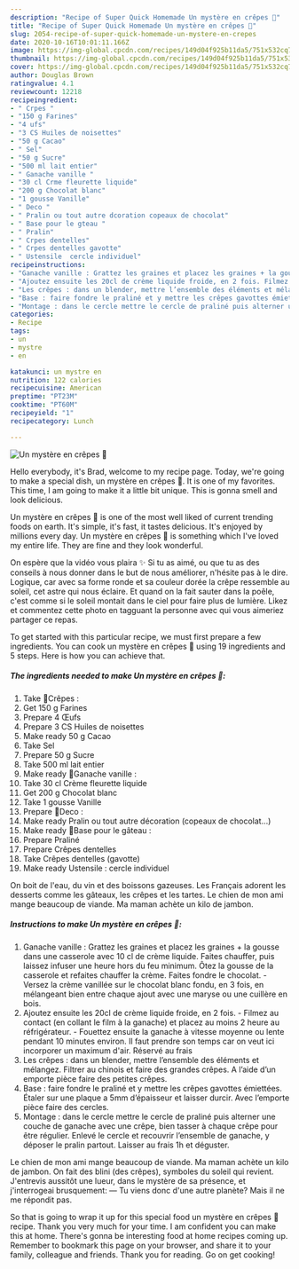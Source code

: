 ```yaml
---
description: "Recipe of Super Quick Homemade Un mystère en crêpes 🥞"
title: "Recipe of Super Quick Homemade Un mystère en crêpes 🥞"
slug: 2054-recipe-of-super-quick-homemade-un-mystere-en-crepes
date: 2020-10-16T10:01:11.166Z
image: https://img-global.cpcdn.com/recipes/149d04f925b11da5/751x532cq70/un-mystere-en-crepes-🥞-photo-principale-de-la-recette.jpg
thumbnail: https://img-global.cpcdn.com/recipes/149d04f925b11da5/751x532cq70/un-mystere-en-crepes-🥞-photo-principale-de-la-recette.jpg
cover: https://img-global.cpcdn.com/recipes/149d04f925b11da5/751x532cq70/un-mystere-en-crepes-🥞-photo-principale-de-la-recette.jpg
author: Douglas Brown
ratingvalue: 4.1
reviewcount: 12218
recipeingredient:
- " Crpes "
- "150 g Farines"
- "4 ufs"
- "3 CS Huiles de noisettes"
- "50 g Cacao"
- " Sel"
- "50 g Sucre"
- "500 ml lait entier"
- " Ganache vanille "
- "30 cl Crme fleurette liquide"
- "200 g Chocolat blanc"
- "1 gousse Vanille"
- " Deco "
- " Pralin ou tout autre dcoration copeaux de chocolat"
- " Base pour le gteau "
- " Pralin"
- " Crpes dentelles"
- " Crpes dentelles gavotte"
- " Ustensile  cercle individuel"
recipeinstructions:
- "Ganache vanille : Grattez les graines et placez les graines + la gousse dans une casserole avec 10 cl de crème liquide. Faites chauffer, puis laissez infuser une heure hors du feu minimum. Ôtez la gousse de la casserole et refaites chauffer la crème. Faites fondre le chocolat. Versez la crème vanillée sur le chocolat blanc fondu, en 3 fois, en mélangeant bien entre chaque ajout avec une maryse ou une cuillère en bois."
- "Ajoutez ensuite les 20cl de crème liquide froide, en 2 fois. Filmez au contact (en collant le film à la ganache) et placez au moins 2 heure au réfrigérateur. Fouettez ensuite la ganache à vitesse moyenne ou lente pendant 10 minutes environ. Il faut prendre son temps car on veut ici incorporer un maximum d&#39;air. Réservé au frais"
- "Les crêpes : dans un blender, mettre l’ensemble des éléments et mélangez. Filtrer au chinois et faire des grandes crêpes. A l’aide d’un emporte pièce faire des petites crêpes."
- "Base : faire fondre le praliné et y mettre les crêpes gavottes émiettées. Étaler sur une plaque a 5mm d’épaisseur et laisser durcir. Avec l’emporte pièce faire des cercles."
- "Montage : dans le cercle mettre le cercle de praliné puis alterner une couche de ganache avec une crêpe, bien tasser à chaque crêpe pour être régulier. Enlevé le cercle et recouvrir l’ensemble de ganache, y déposer le pralin partout. Laisser au frais 1h et déguster."
categories:
- Recipe
tags:
- un
- mystre
- en

katakunci: un mystre en 
nutrition: 122 calories
recipecuisine: American
preptime: "PT23M"
cooktime: "PT60M"
recipeyield: "1"
recipecategory: Lunch

---
```



![Un mystère en crêpes 🥞](https://img-global.cpcdn.com/recipes/149d04f925b11da5/751x532cq70/un-mystere-en-crepes-🥞-photo-principale-de-la-recette.jpg)

Hello everybody, it's Brad, welcome to my recipe page. Today, we're going to make a special dish, un mystère en crêpes 🥞. It is one of my favorites. This time, I am going to make it a little bit unique. This is gonna smell and look delicious.

Un mystère en crêpes 🥞 is one of the most well liked of current trending foods on earth. It's simple, it's fast, it tastes delicious. It's enjoyed by millions every day. Un mystère en crêpes 🥞 is something which I've loved my entire life. They are fine and they look wonderful.

On espère que la vidéo vous plaira ✨ Si tu as aimé, ou que tu as des conseils à nous donner dans le but de nous améliorer, n&#39;hésite pas à le dire. Logique, car avec sa forme ronde et sa couleur dorée la crêpe ressemble au soleil, cet astre qui nous éclaire. Et quand on la fait sauter dans la poêle, c&#39;est comme si le soleil montait dans le ciel pour faire plus de lumière. Likez et commentez cette photo en tagguant la personne avec qui vous aimeriez partager ce repas.


To get started with this particular recipe, we must first prepare a few ingredients. You can cook un mystère en crêpes 🥞 using 19 ingredients and 5 steps. Here is how you can achieve that.

<!--inarticleads1-->

##### The ingredients needed to make Un mystère en crêpes 🥞:

1. Take  🥞Crêpes :
1. Get 150 g Farines
1. Prepare 4 Œufs
1. Prepare 3 CS Huiles de noisettes
1. Make ready 50 g Cacao
1. Take  Sel
1. Prepare 50 g Sucre
1. Take 500 ml lait entier
1. Make ready  🌸Ganache vanille :
1. Take 30 cl Crème fleurette liquide
1. Get 200 g Chocolat blanc
1. Take 1 gousse Vanille
1. Prepare  🍂Deco :
1. Make ready  Pralin ou tout autre décoration (copeaux de chocolat...)
1. Make ready  🌿Base pour le gâteau :
1. Prepare  Praliné
1. Prepare  Crêpes dentelles
1. Take  Crêpes dentelles (gavotte)
1. Make ready  Ustensile : cercle individuel


On boit de l&#39;eau, du vin et des boissons gazeuses. Les Français adorent les desserts comme les gâteaux, les crêpes et les tartes. Le chien de mon ami mange beaucoup de viande. Ma maman achète un kilo de jambon. 

<!--inarticleads2-->

##### Instructions to make Un mystère en crêpes 🥞:

1. Ganache vanille : Grattez les graines et placez les graines + la gousse dans une casserole avec 10 cl de crème liquide. Faites chauffer, puis laissez infuser une heure hors du feu minimum. Ôtez la gousse de la casserole et refaites chauffer la crème. Faites fondre le chocolat. - Versez la crème vanillée sur le chocolat blanc fondu, en 3 fois, en mélangeant bien entre chaque ajout avec une maryse ou une cuillère en bois.
1. Ajoutez ensuite les 20cl de crème liquide froide, en 2 fois. - Filmez au contact (en collant le film à la ganache) et placez au moins 2 heure au réfrigérateur. - Fouettez ensuite la ganache à vitesse moyenne ou lente pendant 10 minutes environ. Il faut prendre son temps car on veut ici incorporer un maximum d&#39;air. Réservé au frais
1. Les crêpes : dans un blender, mettre l’ensemble des éléments et mélangez. Filtrer au chinois et faire des grandes crêpes. A l’aide d’un emporte pièce faire des petites crêpes.
1. Base : faire fondre le praliné et y mettre les crêpes gavottes émiettées. Étaler sur une plaque a 5mm d’épaisseur et laisser durcir. Avec l’emporte pièce faire des cercles.
1. Montage : dans le cercle mettre le cercle de praliné puis alterner une couche de ganache avec une crêpe, bien tasser à chaque crêpe pour être régulier. Enlevé le cercle et recouvrir l’ensemble de ganache, y déposer le pralin partout. Laisser au frais 1h et déguster.


Le chien de mon ami mange beaucoup de viande. Ma maman achète un kilo de jambon. On fait des blini (des crêpes), symboles du soleil qui revient. J&#39;entrevis aussitôt une lueur, dans le mystère de sa présence, et j&#39;interrogeai brusquement: — Tu viens donc d&#39;une autre planète? Mais il ne me répondit pas. 

So that is going to wrap it up for this special food un mystère en crêpes 🥞 recipe. Thank you very much for your time. I am confident you can make this at home. There's gonna be interesting food at home recipes coming up. Remember to bookmark this page on your browser, and share it to your family, colleague and friends. Thank you for reading. Go on get cooking!
